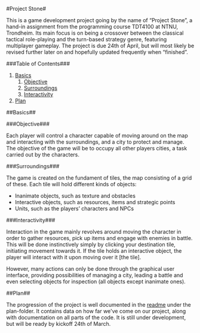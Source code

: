 #Project Stone#

This is a game development project going by the name of “Project Stone”, a hand-in assignment from the programming course TDT4100 at NTNU, Trondheim. Its main focus is on being a crossover between the classical tactical role-playing and the turn-based strategy genre, featuring multiplayer gameplay. The project is due 24th of April, but will most likely be revised further later on and hopefully updated frequently when “finished”.

###Table of Contents###

1. [Basics](#basics)
    1. [Objective](#objective)
    2. [Surroundings](#surroundings)
    3. [Interactivity](#interactivity)
2. [Plan](#plan)

##Basics##

###Objective###

Each player will control a character capable of moving around on the map and interacting with the surroundings, and a city to protect and manage. The objective of the game will be to occupy all other players cities, a task carried out by the characters. 

###Surroundings###

The game is created on the fundament of tiles, the map consisting of a grid of these. Each tile will hold different kinds of objects:
-  Inanimate objects, such as texture and obstacles
-	Interactive objects, such as resources, items and strategic points
-	Units, such as the players’ characters and NPCs

###Interactivity###

Interaction in the game mainly revolves around moving the character in order to gather resources, pick up items and engage with enemies in battle. This will be done instinctively simply by clicking your destination tile, initiating movement towards it. If the tile holds an interactive object, the player will interact with it upon moving over it [the tile].

However, many actions can only be done through the graphical user interface, providing possibilities of managing a city, leading a battle and even selecting objects for inspection (all objects except inanimate ones).

##Plan##

The progression of the project is well documented in the [readme](plan/README.md) under the plan-folder. It contains data on how far we've come on our project, along with documentation on all parts of the code. It is still under development, but will be ready by kickoff 24th of March.
